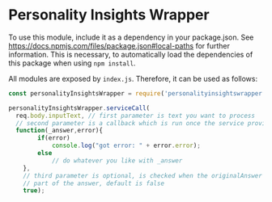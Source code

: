 # Personality Insights Wrapper
To use this module, include it as a dependency in your package.json.
See https://docs.npmjs.com/files/package.json#local-paths for further information.
This is necessary, to automatically load the dependencies of this package when using `npm install`.

All modules are exposed by `index.js`. Therefore, it can be used as follows:

```javascript
const personalityInsightsWrapper = require('personalityinsightswrapper');

personalityInsightsWrapper.serviceCall(
  req.body.inputText, // first parameter is text you want to process
  // second parameter is a callback which is run once the service provided an answer
  function(_answer,error){
  		if(error)
  			console.log("got error: " + error.error);
  		else
			// do whatever you like with _answer
	}, 
	// third parameter is optional, is checked when the originalAnswer of the IBM service should be 
	// part of the answer, default is false
	true);
```

